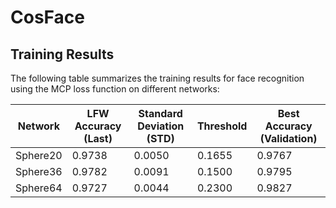 # CosFace

## Training Results

The following table summarizes the training results for face recognition using the MCP loss function on different networks:

| Network  | LFW Accuracy (Last) | Standard Deviation (STD) | Threshold | Best Accuracy (Validation) |
| -------- | ------------------- | ------------------------ | --------- | -------------------------- |
| Sphere20 | 0.9738              | 0.0050                   | 0.1655    | 0.9767                     |
| Sphere36 | 0.9782              | 0.0091                   | 0.1500    | 0.9795                     |
| Sphere64 | 0.9727              | 0.0044                   | 0.2300    | 0.9827                     |
